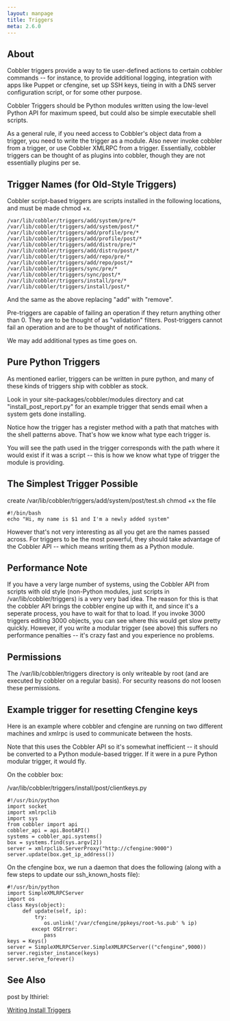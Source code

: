 ```yaml
---
layout: manpage
title: Triggers
meta: 2.6.0
---
```

## About

Cobbler triggers provide a way to tie user-defined actions to
certain cobbler commands -- for instance, to provide additional
logging, integration with apps like Puppet or cfengine, set up SSH
keys, tieing in with a DNS server configuration script, or for some
other purpose.

Cobbler Triggers should be Python modules written using the low-level
Python API for maximum speed, but could also be simple executable shell
scripts.

As a general rule, if you need access to Cobbler's object data from
a trigger, you need to write the trigger as a module. Also never
invoke cobbler from a trigger, or use Cobbler XMLRPC from a
trigger. Essentially, cobbler triggers can be thought of as plugins
into cobbler, though they are not essentially plugins per se.

## Trigger Names (for Old-Style Triggers)

Cobbler script-based triggers are scripts installed in the
following locations, and must be made chmod +x.

    /var/lib/cobbler/triggers/add/system/pre/*
    /var/lib/cobbler/triggers/add/system/post/*
    /var/lib/cobbler/triggers/add/profile/pre/*
    /var/lib/cobbler/triggers/add/profile/post/*
    /var/lib/cobbler/triggers/add/distro/pre/*
    /var/lib/cobbler/triggers/add/distro/post/*
    /var/lib/cobbler/triggers/add/repo/pre/*
    /var/lib/cobbler/triggers/add/repo/post/*
    /var/lib/cobbler/triggers/sync/pre/*
    /var/lib/cobbler/triggers/sync/post/*
    /var/lib/cobbler/triggers/install/pre/*
    /var/lib/cobbler/triggers/install/post/*

And the same as the above replacing "add" with "remove".

Pre-triggers are capable of failing an operation if they return
anything other than 0. They are to be thought of as "validation"
filters. Post-triggers cannot fail an operation and are to be
thought of notifications.

We may add additional types as time goes on.

## Pure Python Triggers

As mentioned earlier, triggers can be written in pure python, and
many of these kinds of triggers ship with cobbler as stock.

Look in your site-packages/cobbler/modules directory and cat
"install\_post\_report.py" for an example trigger that sends email
when a system gets done installing.

Notice how the trigger has a register method with a path that
matches with the shell patterns above. That's how we know what type
each trigger is.

You will see the path used in the trigger corresponds with the path
where it would exist if it was a script -- this is how we know what
type of trigger the module is providing.

## The Simplest Trigger Possible

create /var/lib/cobbler/triggers/add/system/post/test.sh chmod +x
the file

    #!/bin/bash
    echo "Hi, my name is $1 and I'm a newly added system"

However that's not very interesting as all you get are the names
passed across. For triggers to be the most powerful, they should
take advantage of the Cobbler API -- which means writing them as a
Python module.

## Performance Note

If you have a very large number of systems, using the Cobbler API
from scripts with old style (non-Python modules, just scripts in
/var/lib/cobbler/triggers) is a very very bad idea. The reason for
this is that the cobbler API brings the cobbler engine up with it,
and since it's a seperate process, you have to wait for that to
load. If you invoke 3000 triggers editing 3000 objects, you can see
where this would get slow pretty quickly. However, if you write a
modular trigger (see above) this suffers no performance penalties
-- it's crazy fast and you experience no problems.

## Permissions

The /var/lib/cobbler/triggers directory is only writeable by root
(and are executed by cobbler on a regular basis). For security
reasons do not loosen these permissions.

## Example trigger for resetting Cfengine keys

Here is an example where cobbler and cfengine are running on two
different machines and xmlrpc is used to communicate between the
hosts.

Note that this uses the Cobbler API so it's somewhat inefficient --
it should be converted to a Python module-based trigger. If it were
in a pure Python modular trigger, it would fly.

On the cobbler box:

/var/lib/cobbler/triggers/install/post/clientkeys.py

    #!/usr/bin/python
    import socket
    import xmlrpclib
    import sys
    from cobbler import api
    cobbler_api = api.BootAPI()
    systems = cobbler_api.systems()
    box = systems.find(sys.argv[2])
    server = xmlrpclib.ServerProxy("http://cfengine:9000")
    server.update(box.get_ip_address())

On the cfengine box, we run a daemon that does the following (along
with a few steps to update our ssh\_known\_hosts file):

    #!/usr/bin/python
    import SimpleXMLRPCServer
    import os
    class Keys(object):
         def update(self, ip):
             try:
                os.unlink('/var/cfengine/ppkeys/root-%s.pub' % ip)
            except OSError:
                pass
    keys = Keys()
    server = SimpleXMLRPCServer.SimpleXMLRPCServer(("cfengine",9000))
    server.register_instance(keys)
    server.serve_forever()

## See Also

post by Ithiriel:

[Writing Install Triggers](http://www.ithiriel.com/content/2010/03/29/writing-install-triggers-cobbler)


